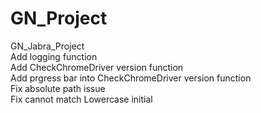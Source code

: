 # GN_Project  
GN_Jabra_Project  
Add logging function  
Add CheckChromeDriver version function  
Add prgress bar into CheckChromeDriver version function  
Fix absolute path issue  
Fix cannot match Lowercase initial  
